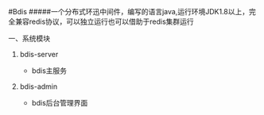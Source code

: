 #Bdis
#####一个分布式环迅中间件，编写的语言java,运行环境JDK1.8以上，完全兼容redis协议，可以独立运行也可以借助于redis集群运行

 一、系统模块
1. bdis-server
    * bdis主服务
    
2. bdis-admin
    * bdis后台管理界面

